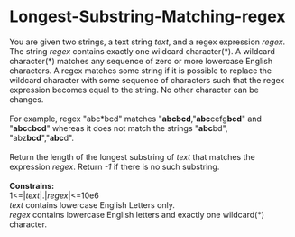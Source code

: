 # Longest-Substring-Matching-regex  
  
You are given two strings, a text string *text*, and a regex expression *regex*.
The string *regex* contains exactly one wildcard character(\*). A wildcard character(\*) 
matches any sequence of zero or more lowercase English characters. A regex matches some string
if it is possible to replace the wildcard character with some sequence of characters such that
the regex expression becomes equal to the string.
No other character can be changes. 
<br> <br>
For example, regex "abc*bcd" matches
"**abcbcd**,"**abc**cefg**bcd**" and "**abc**c**bcd**" whereas it does not match the strings
"**abc**bd", "abz**bcd**","**abc**d".
<br> <br>
Return the length of the longest substring of *text* that matches the expression *regex*.
Return *-1* if there is no such substring.
<br> <br>
**Constrains:** <br>
1<=|*text*|.|*regex*|<=10e6 <br>
*text* contains lowercase English Letters only.<br>
*regex* contains lowercase English letters and exactly one wildcard(\*) character.
